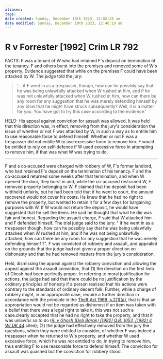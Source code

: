 ```yaml
---
aliases: 
tags: 
date created: Sunday, December 10th 2023, 12:02:28 am
date modified: Sunday, December 10th 2023, 12:40:19 am
---
```


# R v Forrester [1992] Crim LR 792

FACTS: F was a tenant of W who had retained F's deposit on termination of the tenancy. F and others burst into the premises and removed some of W's property. Evidence suggested that while on the premises F could have been attacked by W. The judge told the jury:

> '… if F went in as a trespasser, though, how can he possibly say that he was being unlawfully attacked when W rushed at him, and if he was not unlawfully attacked when W rushed at him, how can there be any room for any suggestion that he was merely defending himself by any blow that he might have struck subsequently? Well, it is a matter for you. You have got to try this case according to the evidence.'

HELD: His appeal against conviction for assault was allowed. It was held that this direction was, in effect, removing from the jury's consideration the issue of whether or not F was attacked by W, in such a way as to entitle him to use reasonable force to defend himself. Whether or not F was a trespasser did not entitle W to use excessive force to remove him. F would be entitled to rely on self-defence if W used excessive force in attempting to remove him, if that was what W was trying to do.

---

F and a co-accused were charged with robbery of W, F's former landlord, who had retained F's deposit on the termination of his tenancy. F and the co-accused returned some weeks after that termination, and when W opened the door, they burst in and, while the co-accused restrained W, F removed property belonging to W. F claimed that the deposit had been withheld unfairly, but he had been told that if he went to court, the amount recovered would not cover his costs. He knew that he had no right to remove the property, but wanted to retain it for a few days for bargaining purposes with W. If W would not return the deposit, he would have suggested that he sell the items. He said he thought that what he did was fair and honest. Regarding the assault charge, F said that W attacked him and F defended himself. The trial judge said to the jury: " if he went in as a trespasser though, how can he possibly say that he was being unlawfully attacked when W rushed at him, and if he was not being unlawfully attacked, how can there be any room for any suggestion that he was merely defending himself ?". F was convicted of robbery and assault, and appealed on the grounds that the judge had not given a proper direction on dishonesty and that he had removed matters from the jury's consideration.

Held, dismissing the appeal against the robbery conviction and allowing the appeal against the assault conviction, that (1) the direction on the first limb of Ghosh had been perfectly proper. In referring to moral justification for actions, the judge had said that there could be no justification by the ordinary principles of honesty if a person realised that his actions were contrary to the standards of ordinary decent folk. Further, while a charge of robbery might, in an appropriate case, require a further direction in accordance with the principle in the [Theft Act 1968, s.2(1)(a)](https://uk.westlaw.com/Document/IDF664250E44811DA8D70A0E70A78ED65/View/FullText.html?originationContext=document&transitionType=DocumentItem&ppcid=f4ccda04d24d4b878d8954f0da9144c2&contextData=(sc.Default)), that is that an appropriation would not be regarded as dishonest if an item was taken with a belief that there was a legal right to take it, this was not such a case.clearly accepted that he had no right to take the property, and that it was unlawful so to do (_[R. v Ghosh (Deb Baran) [1982] Q.B. 1053, [1982] 4 WLUK 44](https://uk.westlaw.com/Document/I472988A0E42811DA8FC2A0F0355337E9/View/FullText.html?originationContext=document&transitionType=DocumentItem&ppcid=f4ccda04d24d4b878d8954f0da9144c2&contextData=(sc.Default))_ cited); (2) the judge had effectively removed from the jury the questions, which they were entitled to consider, of whether F was indeed a trespasser when he returned to W's property, and whether W used excessive force, which he was not entitled to do, in trying to remove him, thus entitling F to use reasonable force to defend himself. The conviction for assault was quashed but the conviction for robbery stood.
